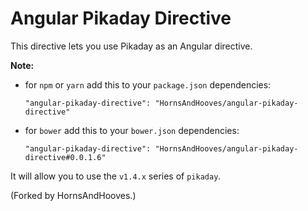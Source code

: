 # Angular Pikaday Directive

This directive lets you use Pikaday as an Angular directive.

**Note:**
- for `npm` or `yarn` add this to your `package.json` dependencies:

    ```
    "angular-pikaday-directive": "HornsAndHooves/angular-pikaday-directive"
    ```

- for `bower` add this to your `bower.json` dependencies:

    ```
    "angular-pikaday-directive": "HornsAndHooves/angular-pikaday-directive#0.0.1.6"
    ```

It will allow you to use the `v1.4.x` series of `pikaday`.

(Forked by HornsAndHooves.)
